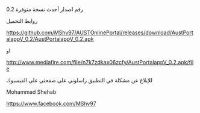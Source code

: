 رقم اصدار أحدث نسخة متوفرة 0.2

روابط التحميل

https://github.com/MShv97/AUSTOnlinePortal/releases/download/AustPortalappV_0.2/AustPortalappV_0.2.apk

او

http://www.mediafire.com/file/n7k7zdkax06zcfy/AustPortalappV_0.2.apk/file

للإبلاغ عن مشكلة في التطبيق راسلوني على صفحتي على الفيسبوك

Mohammad Shehab

https://www.facebook.com/MShv97

